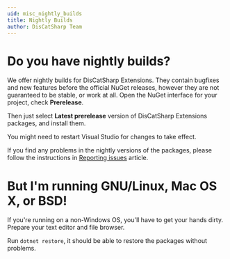 ```yaml
---
uid: misc_nightly_builds
title: Nightly Builds
author: DisCatSharp Team
---
```


# Do you have nightly builds?

We offer nightly builds for DisCatSharp Extensions. They contain bugfixes and new features before the official NuGet releases, however they are
not guaranteed to be stable, or work at all.
Open the NuGet interface for your project, check **Prerelease**.

Then just select **Latest prerelease** version of DisCatSharp Extensions packages, and install them.

You might need to restart Visual Studio for changes to take effect.

If you find any problems in the nightly versions of the packages, please follow the instructions in [Reporting issues](xref:misc_reporting_issues)
article.

# But I'm running GNU/Linux, Mac OS X, or BSD!

If you're running on a non-Windows OS, you'll have to get your hands dirty. Prepare your text editor and file browser.

Run `dotnet restore`, it should be able to restore the packages without problems.
